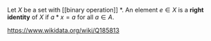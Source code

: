 Let $X$ be a set with [[binary operation]] $*$. An element $e\in X$ is a **right identity** of $X$ if $a*x = a$ for all $a\in A$.

https://www.wikidata.org/wiki/Q185813
